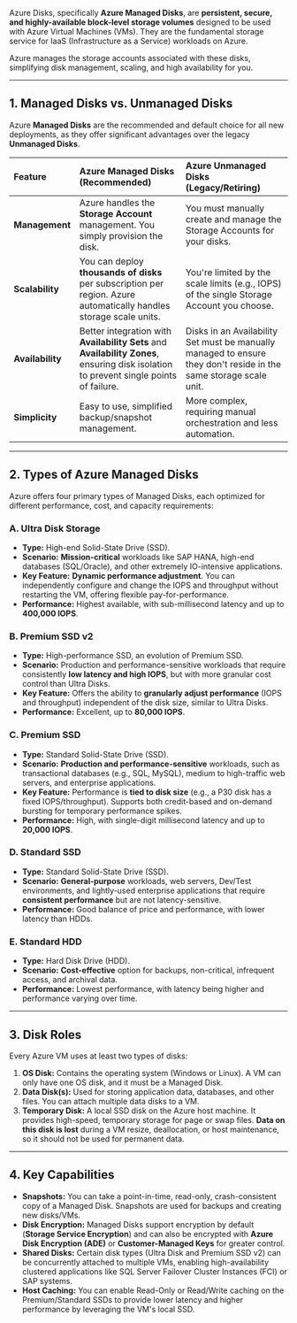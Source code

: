 Azure Disks, specifically **Azure Managed Disks**, are **persistent, secure, and highly-available block-level storage volumes** designed to be used with Azure Virtual Machines (VMs). They are the fundamental storage service for IaaS (Infrastructure as a Service) workloads on Azure.

Azure manages the storage accounts associated with these disks, simplifying disk management, scaling, and high availability for you.

---

## 1. Managed Disks vs. Unmanaged Disks

Azure **Managed Disks** are the recommended and default choice for all new deployments, as they offer significant advantages over the legacy **Unmanaged Disks**.

| Feature | Azure Managed Disks (Recommended) | Azure Unmanaged Disks (Legacy/Retiring) |
| :--- | :--- | :--- |
| **Management** | Azure handles the **Storage Account** management. You simply provision the disk. | You must manually create and manage the Storage Accounts for your disks. |
| **Scalability** | You can deploy **thousands of disks** per subscription per region. Azure automatically handles storage scale units. | You're limited by the scale limits (e.g., IOPS) of the single Storage Account you choose. |
| **Availability** | Better integration with **Availability Sets** and **Availability Zones**, ensuring disk isolation to prevent single points of failure. | Disks in an Availability Set must be manually managed to ensure they don't reside in the same storage scale unit. |
| **Simplicity** | Easy to use, simplified backup/snapshot management. | More complex, requiring manual orchestration and less automation. |

---

## 2. Types of Azure Managed Disks

Azure offers four primary types of Managed Disks, each optimized for different performance, cost, and capacity requirements:

### A. Ultra Disk Storage
* **Type:** High-end Solid-State Drive (SSD).
* **Scenario:** **Mission-critical** workloads like SAP HANA, high-end databases (SQL/Oracle), and other extremely IO-intensive applications.
* **Key Feature:** **Dynamic performance adjustment**. You can independently configure and change the IOPS and throughput without restarting the VM, offering flexible pay-for-performance.
* **Performance:** Highest available, with sub-millisecond latency and up to **400,000 IOPS**.

### B. Premium SSD v2
* **Type:** High-performance SSD, an evolution of Premium SSD.
* **Scenario:** Production and performance-sensitive workloads that require consistently **low latency and high IOPS**, but with more granular cost control than Ultra Disks.
* **Key Feature:** Offers the ability to **granularly adjust performance** (IOPS and throughput) independent of the disk size, similar to Ultra Disks.
* **Performance:** Excellent, up to **80,000 IOPS**.

### C. Premium SSD
* **Type:** Standard Solid-State Drive (SSD).
* **Scenario:** **Production and performance-sensitive** workloads, such as transactional databases (e.g., SQL, MySQL), medium to high-traffic web servers, and enterprise applications.
* **Key Feature:** Performance is **tied to disk size** (e.g., a P30 disk has a fixed IOPS/throughput). Supports both credit-based and on-demand bursting for temporary performance spikes.
* **Performance:** High, with single-digit millisecond latency and up to **20,000 IOPS**.

### D. Standard SSD
* **Type:** Standard Solid-State Drive (SSD).
* **Scenario:** **General-purpose** workloads, web servers, Dev/Test environments, and lightly-used enterprise applications that require **consistent performance** but are not latency-sensitive.
* **Performance:** Good balance of price and performance, with lower latency than HDDs.

### E. Standard HDD
* **Type:** Hard Disk Drive (HDD).
* **Scenario:** **Cost-effective** option for backups, non-critical, infrequent access, and archival data.
* **Performance:** Lowest performance, with latency being higher and performance varying over time.

---

## 3. Disk Roles

Every Azure VM uses at least two types of disks:

1.  **OS Disk:** Contains the operating system (Windows or Linux). A VM can only have one OS disk, and it must be a Managed Disk.
2.  **Data Disk(s):** Used for storing application data, databases, and other files. You can attach multiple data disks to a VM.
3.  **Temporary Disk:** A local SSD disk on the Azure host machine. It provides high-speed, temporary storage for page or swap files. **Data on this disk is lost** during a VM resize, deallocation, or host maintenance, so it should not be used for permanent data.

---

## 4. Key Capabilities

* **Snapshots:** You can take a point-in-time, read-only, crash-consistent copy of a Managed Disk. Snapshots are used for backups and creating new disks/VMs.
* **Disk Encryption:** Managed Disks support encryption by default (**Storage Service Encryption**) and can also be encrypted with **Azure Disk Encryption (ADE)** or **Customer-Managed Keys** for greater control.
* **Shared Disks:** Certain disk types (Ultra Disk and Premium SSD v2) can be concurrently attached to multiple VMs, enabling high-availability clustered applications like SQL Server Failover Cluster Instances (FCI) or SAP systems.
* **Host Caching:** You can enable Read-Only or Read/Write caching on the Premium/Standard SSDs to provide lower latency and higher performance by leveraging the VM's local SSD.
